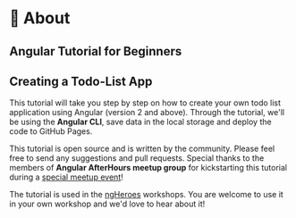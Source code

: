 # 👀 About

## Angular Tutorial for Beginners

## Creating a Todo-List App

This tutorial will take you step by step on how to create your own todo list application using Angular \(version 2 and above\). Through the tutorial, we'll be using the **Angular CLI**, save data in the local storage and deploy the code to GitHub Pages.

This tutorial is open source and is written by the community. Please feel free to send any suggestions and pull requests. Special thanks to the members of **Angular AfterHours meetup group** for kickstarting this tutorial during a [special meetup event](http://www.meetup.com/Angular-AfterHours/events/235151422/)!

The tutorial is used in the [ngHeroes](https://ngheroes.org) workshops. You are welcome to use it in your own workshop and we'd love to hear about it!

